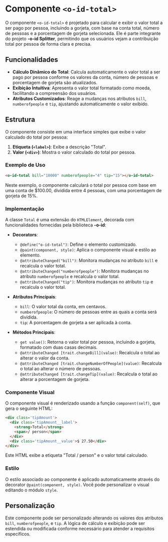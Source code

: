 # Componente `<o-id-total>`

O componente `<o-id-total>` é projetado para calcular e exibir o valor total a ser pago por pessoa, incluindo a gorjeta, com base na conta total, número de pessoas e a porcentagem de gorjeta selecionada. Ele é parte integrante do projeto **-o-id Splitter**, permitindo que os usuários vejam a contribuição total por pessoa de forma clara e precisa.

## Funcionalidades

- **Cálculo Dinâmico do Total**: Calcula automaticamente o valor total a ser pago por pessoa conforme os valores da conta, número de pessoas e porcentagem de gorjeta são atualizados.
- **Exibição Intuitiva**: Apresenta o valor total formatado como moeda, facilitando a compreensão dos usuários.
- **Atributos Customizados**: Reage a mudanças nos atributos `bill`, `numberofpeople` e `tip`, ajustando automaticamente o valor exibido.

## Estrutura

O componente consiste em uma interface simples que exibe o valor calculado do total por pessoa:

1. **Etiqueta (`<label>`)**: Exibe a descrição "Total".
2. **Valor (`<div>`)**: Mostra o valor calculado do total por pessoa.

### Exemplo de Uso

```html
<o-id-total bill="10000" numberofpeople="4" tip="15"></o-id-total>
```

Neste exemplo, o componente calculará o total por pessoa com base em uma conta de $100.00, dividida entre 4 pessoas, com uma porcentagem de gorjeta de 15%.

### Implementação

A classe `Total` é uma extensão do `HTMLElement`, decorada com funcionalidades fornecidas pela biblioteca **-o-id**:

- **Decorators**:
  - `@define("o-id-total")`: Define o elemento customizado.
  - `@paint(component, style)`: Aplica o componente visual e estilo ao elemento.
  - `@attributeChanged("bill")`: Monitora mudanças no atributo `bill` e recalcula o valor total.
  - `@attributeChanged("numberofpeople")`: Monitora mudanças no atributo `numberofpeople` e recalcula o valor total.
  - `@attributeChanged("tip")`: Monitora mudanças no atributo `tip` e recalcula o valor total.

- **Atributos Principais**:
  - `bill`: O valor total da conta, em centavos.
  - `numberofpeople`: O número de pessoas entre as quais a conta será dividida.
  - `tip`: A porcentagem de gorjeta a ser aplicada à conta.

- **Métodos Principais**:
  - `get value()`: Retorna o valor total por pessoa, incluindo a gorjeta, formatado com duas casas decimais.
  - `@attributeChanged [trait.changeBill](value)`: Recalcula o total ao alterar o valor da conta.
  - `@attributeChanged [trait.changeNumberOfPeople](value)`: Recalcula o total ao alterar o número de pessoas.
  - `@attributeChanged [trait.changeTip](value)`: Recalcula o total ao alterar a porcentagem de gorjeta.

### Componente Visual

O componente visual é renderizado usando a função `component(self)`, que gera o seguinte HTML:

```html
<div class='tipAmount'>
  <div class='tipAmount__label'>
    <strong>Total</strong>
    <span>/ person</span>
  </div>
  <div class='tipAmount__value'>$ 27.50</div>
</div>
```

Este HTML exibe a etiqueta "Total / person" e o valor total calculado.

### Estilo

O estilo associado ao componente é aplicado automaticamente através do decorator `@paint(component, style)`. Você pode personalizar o visual editando o módulo `style`.

## Personalização

Este componente pode ser personalizado alterando os valores dos atributos `bill`, `numberofpeople`, e `tip`. A lógica de cálculo e exibição pode ser estendida ou modificada conforme necessário para atender a requisitos específicos.
